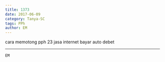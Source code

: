 ```yaml
---
title: 1373
date: 2017-06-09
category: Tanya-SC
tags: PPh
author: EM
---
```


cara memotong pph 23 jasa internet bayar auto debet

---



`EM`
